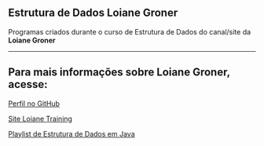 ## Estrutura de Dados Loiane Groner

 Programas criados durante o curso de Estrutura de Dados do canal/site da **Loiane Groner**
 
 ---
 
## Para mais informações sobre Loiane Groner, acesse:

[Perfil no GitHub](https://github.com/loiane)

[Site Loiane Training](https://loiane.training/)

[Playlist de Estrutura de Dados em Java](https://www.youtube.com/watch?v=N3K8PjFOhy4&list=PLGxZ4Rq3BOBrgumpzz-l8kFMw2DLERdxi)
